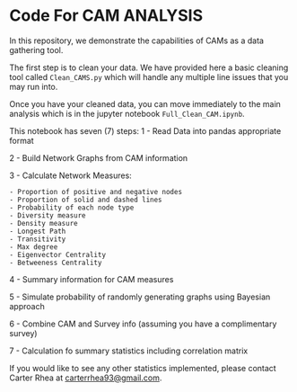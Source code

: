 # Code For CAM ANALYSIS

In this repository, we demonstrate the capabilities of CAMs as a data gathering tool. 

The first step is to clean your data. We have provided here a basic cleaning tool called `Clean_CAMS.py` which will handle any multiple line issues that you may run into. 

Once you have your cleaned data, you can move immediately to the main analysis which is in the jupyter notebook `Full_Clean_CAM.ipynb`. 

This notebook has seven (7) steps:
1 - Read Data into pandas appropriate format

2 - Build Network Graphs from CAM information

3 - Calculate Network Measures:

	- Proportion of positive and negative nodes
	- Proportion of solid and dashed lines
	- Probability of each node type
	- Diversity measure
	- Density measure
	- Longest Path
	- Transitivity
	- Max degree 
	- Eigenvector Centrality
	- Betweeness Centrality

4 - Summary information for CAM measures

5 - Simulate probability of randomly generating graphs using Bayesian approach

6 - Combine CAM and Survey info (assuming you have a complimentary survey)

7 - Calculation fo summary statistics including correlation matrix



If you would like to see any other statistics implemented, please contact Carter Rhea at carterrhea93@gmail.com.
